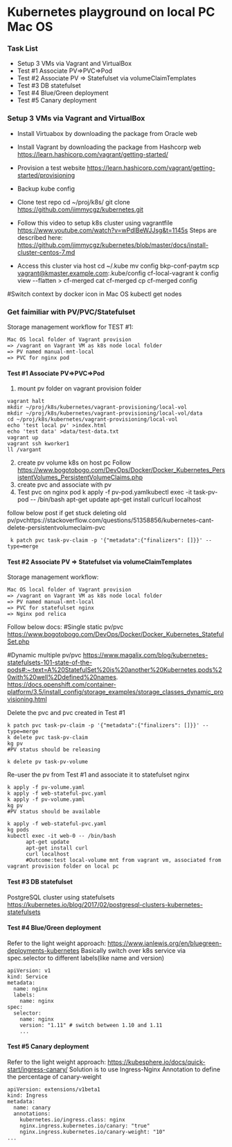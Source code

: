 # Kubernetes playground on local PC Mac OS

### Task List
* Setup 3 VMs via Vagrant and VirtualBox 
* Test #1 Associate PV=>PVC=>Pod
* Test #2 Associate PV => Statefulset via volumeClaimTemplates
* Test #3 DB statefulset
* Test #4 Blue/Green deployment
* Test #5 Canary deployment

### Setup 3 VMs via Vagrant and VirtualBox 
* Install Virtuabox by downloading the package from Oracle web
* Install Vagrant by downloading the package from Hashcorp web
https://learn.hashicorp.com/vagrant/getting-started/
* Provision a test website 
https://learn.hashicorp.com/vagrant/getting-started/provisioning

* Backup kube config 
* Clone test repo
cd ~/proj/k8s/
git clone https://github.com/jimmycgz/kubernetes.git

* Follow this video to setup k8s cluster using vagrantfile
https://www.youtube.com/watch?v=wPdIBeWJJsg&t=1145s
Steps are described here: https://github.com/jimmycgz/kubernetes/blob/master/docs/install-cluster-centos-7.md

* Access this cluster via host
cd ~/.kube
mv config bkp-conf-paytm
scp vagrant@kmaster.example.com:.kube/config cf-local-vagrant
k config view --flatten > cf-merged
cat cf-merged
cp cf-merged config

#Switch context by docker icon in Mac OS
kubectl get nodes

### Get faimiliar with PV/PVC/Statefulset
Storage management workflow for TEST #1:
```
Mac OS local folder of Vagrant provision 
=> /vagrant on Vagrant VM as k8s node local folder
=> PV named manual-mnt-local
=> PVC for nginx pod
```
#### Test #1 Associate PV=>PVC=>Pod
1. mount pv folder on vagrant provision folder
```
vagrant halt
mkdir ~/proj/k8s/kubernetes/vagrant-provisioning/local-vol
mkdir ~/proj/k8s/kubernetes/vagrant-provisioning/local-vol/data
cd ~/proj/k8s/kubernetes/vagrant-provisioning/local-vol
echo 'test local pv' >index.html
echo 'test data' >data/test-data.txt
vagrant up
vagrant ssh kworker1
ll /vargant
```
2. create pv volume k8s on host pc
Follow https://www.bogotobogo.com/DevOps/Docker/Docker_Kubernetes_PersistentVolumes_PersistentVolumeClaims.php
3. create pvc and associate with pv
4. Test pvc on nginx pod
k apply -f pv-pod.yamlkubectl exec -it task-pv-pod -- /bin/bash
apt-get update
apt-get install curlcurl localhost

follow below post if get stuck deleting old pv/pvchttps://stackoverflow.com/questions/51358856/kubernetes-cant-delete-persistentvolumeclaim-pvc
```
 k patch pvc task-pv-claim -p '{"metadata":{"finalizers": []}}' --type=merge
```
 
#### Test #2 Associate PV => Statefulset via volumeClaimTemplates
Storage management workflow:
```
Mac OS local folder of Vagrant provision 
=> /vagrant on Vagrant VM as k8s node local folder
=> PV named manual-mnt-local
=> PVC for statefulset nginx
=> Nginx pod relica
```
Follow below docs:
#Single static pv/pvc
https://www.bogotobogo.com/DevOps/Docker/Docker_Kubernetes_StatefulSet.php

#Dynamic multiple pv/pvc
https://www.magalix.com/blog/kubernetes-statefulsets-101-state-of-the-pods#:~:text=A%20StatefulSet%20is%20another%20Kubernetes,pods%20with%20well%2Ddefined%20names.
https://docs.openshift.com/container-platform/3.5/install_config/storage_examples/storage_classes_dynamic_provisioning.html

Delete the pvc and pvc created in Test #1
```
k patch pvc task-pv-claim -p '{"metadata":{"finalizers": []}}' --type=merge
k delete pvc task-pv-claim
kg pv
#PV status should be releasing

k delete pv task-pv-volume
```
Re-user the pv from Test #1 and associate it to statefulset nginx
```
k apply -f pv-volume.yaml
k apply -f web-stateful-pvc.yaml
k apply -f pv-volume.yaml 
kg pv
#PV status should be available

k apply -f web-stateful-pvc.yaml
kg pods
kubectl exec -it web-0 -- /bin/bash
      apt-get update
      apt-get install curl
      curl localhost
      #Outcome:test local-volume mnt from vagrant vm, associated from vagrant provision folder on local pc
```

#### Test #3 DB statefulset
PostgreSQL cluster using statefulsets https://kubernetes.io/blog/2017/02/postgresql-clusters-kubernetes-statefulsets

#### Test #4 Blue/Green deployment
Refer to the light weight approach: https://www.ianlewis.org/en/bluegreen-deployments-kubernetes
Basically switch over k8s service via spec.selector to different labels(like name and version)
```
apiVersion: v1
kind: Service
metadata: 
  name: nginx
  labels: 
    name: nginx
spec:
  selector: 
    name: nginx
    version: "1.11" # switch between 1.10 and 1.11
    ...
```

#### Test #5 Canary deployment
Refer to the light weight approach: https://kubesphere.io/docs/quick-start/ingress-canary/
Solution is to use Ingress-Nginx Annotation to define the percentage of canary-weight
```
apiVersion: extensions/v1beta1
kind: Ingress
metadata:
  name: canary
  annotations:
    kubernetes.io/ingress.class: nginx
    nginx.ingress.kubernetes.io/canary: "true"
    nginx.ingress.kubernetes.io/canary-weight: "10"
...
```


